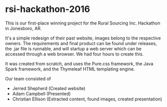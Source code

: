 # rsi-hackathon-2016
This is our first-place winning project for the Rural Sourcing Inc. Hackathon in Jonesboro, AR.

It's a simple redesign of their past website, images belong to the respective owners. The requirements and final product can be found under releases, the .jar file is runnable, and will startup a web server which can be accessed through a web browser. We had four hours to create this.

It was created from scratch, and uses the Pure.css framework, the Java Spark framework, and the Thymeleaf HTML templating engine.

Our team consisted of
 * Jerred Shepherd (Created website)
 * Adam Campbell (Presented)
 * Christian Ellison (Extracted content, found images, created presentation)
